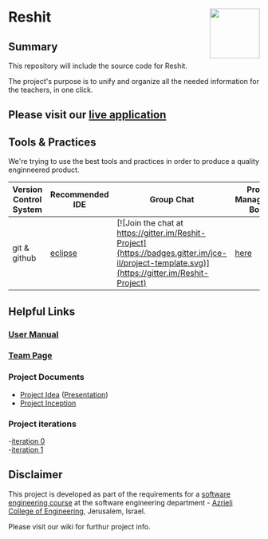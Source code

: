 <h1>Reshit
<img align="right" src="http://www.tilboshet.co.il/images/itempics/52c47dbda520V_small.jpg" width="100" height="100"/>
</h1>

## Summary

This repository will include the source code for Reshit.

The project's purpose is to unify and organize all the needed information for the teachers, in one click. 


## Please visit our [live application](https://adhdshop.co.il/wp-content/uploads/2016/08/Schedule.jpg)


## Tools & Practices
We're trying to use the best tools and practices in order to produce a quality enginneered product.

|Version Control System|Recommended IDE|Group Chat|Project Management Board|Issues|Documnetation|Project Course Status|License|
|--|--|--|--|--|--|--|--|
|git & github|[eclipse](http://www.eclipse.org/downloads/eclipse-packages/)|[![Join the chat at https://gitter.im/Reshit-Project](https://badges.gitter.im/jce-il/project-template.svg)](https://gitter.im/Reshit-Project)|[here](https://github.com/danielhaffuta/Reshit-Project/projects/1?add_cards_query=is%3Aopen)|[![GitHub issues](https://img.shields.io/github/issues/jce-il/project-template.svg?style=flat)](https://github.com/danielhaffuta/Reshit-Project/issues)|[Wiki](https://github.com/danielhaffuta/Reshit-Project/wiki)|Inception|[![License](https://badges.frapsoft.com/os/mit/mit.svg?v=102)](https://github.com/danielhaffuta/Reshit-Project/blob/master/LICENSE)|

<!-- More badges and links for future development
| Current Release         | [![Current Version](https://img.shields.io/github/release/jce-il/project-template.svg?style=flat)](https://github.com/danielhaffuta/Reshit-Project/releases) |
|  
| Contributors            | [![GitHub contributors](https://img.shields.io/github/contributors/cdnjs/cdnjs.svg)](https://github.com/danielhaffuta/Reshit-Project/graphs/contributors)|
| Security                | [![Known Vulnerabilities](https://snyk.io/test/github/jce-il/project-template/badge.svg)](https://snyk.io/test/github/jce-il/project-template) |
-->

## Helpful Links

### [User Manual](../../wiki/User-manual)

### [Team Page](../../wiki/Team)

### Project Documents
- [Project Idea](docs/idea.pdf) ([Presentation](docs/idea-slides.pdf))
- [Project Inception](../../wiki/Inception)

### Project iterations
-[iteration 0](https://github.com/danielhaffuta/Reshit-Project/wiki/Iteration0-ZFR)<br>
-[iteration 1](https://github.com/danielhaffuta/Reshit-Project/wiki/Iteration1-DB_Forms-MVP)

## Disclaimer
This project is developed as part of the requirements for a [software engineering course](https://github.com/jce-il/se-class/wiki) at the software engineering department - [Azrieli College of Engineering](http://www.jce.ac.il/), Jerusalem, Israel.

Please visit our wiki for furthur project info.
